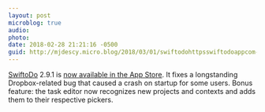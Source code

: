 ```yaml
---
layout: post
microblog: true
audio: 
photo: 
date: 2018-02-28 21:21:16 -0500
guid: http://mjdescy.micro.blog/2018/03/01/swiftodohttpsswiftodoappcom-is-now.html
---
```

[SwiftoDo](https://swiftodoapp.com) 2.9.1 is [now available in the App Store](https://itunes.apple.com/us/app/swiftodo-task-list-for-todo.txt/id1073798440?ls=1&mt=8). It fixes a longstanding Dropbox-related bug that caused a crash on startup for some users. Bonus feature: the task editor now recognizes new projects and contexts and adds them to their respective pickers.
